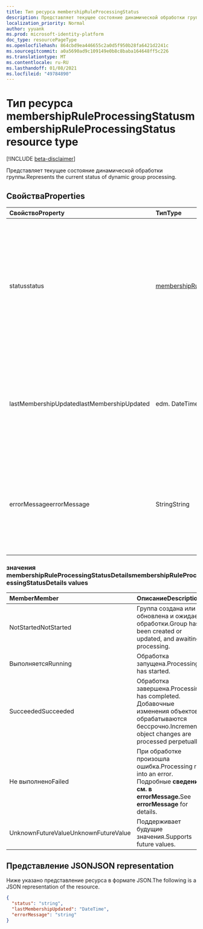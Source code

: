 ```yaml
---
title: Тип ресурса membershipRuleProcessingStatus
description: Представляет текущее состояние динамической обработки группы.
localization_priority: Normal
author: yyuank
ms.prod: microsoft-identity-platform
doc_type: resourcePageType
ms.openlocfilehash: 864cbd9ea446655c2a0d5f950b28fa6421d2241c
ms.sourcegitcommit: a0a5690ad9c109149e0b8c8baba164648ff5c226
ms.translationtype: MT
ms.contentlocale: ru-RU
ms.lasthandoff: 01/08/2021
ms.locfileid: "49784890"
---
```

# <a name="membershipruleprocessingstatus-resource-type"></a><span data-ttu-id="6bbb3-103">Тип ресурса membershipRuleProcessingStatus</span><span class="sxs-lookup"><span data-stu-id="6bbb3-103">membershipRuleProcessingStatus resource type</span></span>

[!INCLUDE [beta-disclaimer](../../includes/beta-disclaimer.md)]

<span data-ttu-id="6bbb3-104">Представляет текущее состояние динамической обработки группы.</span><span class="sxs-lookup"><span data-stu-id="6bbb3-104">Represents the current status of dynamic group processing.</span></span>

## <a name="properties"></a><span data-ttu-id="6bbb3-105">Свойства</span><span class="sxs-lookup"><span data-stu-id="6bbb3-105">Properties</span></span>

| <span data-ttu-id="6bbb3-106">Свойство</span><span class="sxs-lookup"><span data-stu-id="6bbb3-106">Property</span></span> | <span data-ttu-id="6bbb3-107">Тип</span><span class="sxs-lookup"><span data-stu-id="6bbb3-107">Type</span></span> | <span data-ttu-id="6bbb3-108">Описание</span><span class="sxs-lookup"><span data-stu-id="6bbb3-108">Description</span></span> |
|:-------- |:---- |:----------- |
| <span data-ttu-id="6bbb3-109">status</span><span class="sxs-lookup"><span data-stu-id="6bbb3-109">status</span></span> | [<span data-ttu-id="6bbb3-110">membershipRuleProcessingStatusDetails</span><span class="sxs-lookup"><span data-stu-id="6bbb3-110">membershipRuleProcessingStatusDetails</span></span>](#membershipruleprocessingstatusdetails-values) | <span data-ttu-id="6bbb3-111">Текущее состояние динамической обработки группы.</span><span class="sxs-lookup"><span data-stu-id="6bbb3-111">Current status of a dynamic group processing.</span></span> <span data-ttu-id="6bbb3-112">Возможные значения: `NotStarted` , , , , и `Running` `Succeeded` `Failed` `UnknownFutureValue` .</span><span class="sxs-lookup"><span data-stu-id="6bbb3-112">Possible values are: `NotStarted`, `Running`, `Succeeded`, `Failed`, and `UnknownFutureValue`.</span></span>  <br><br> <span data-ttu-id="6bbb3-113">Обязательный.</span><span class="sxs-lookup"><span data-stu-id="6bbb3-113">Required.</span></span> <span data-ttu-id="6bbb3-114">Только для чтения.</span><span class="sxs-lookup"><span data-stu-id="6bbb3-114">Read-only.</span></span>|
| <span data-ttu-id="6bbb3-115">lastMembershipUpdated</span><span class="sxs-lookup"><span data-stu-id="6bbb3-115">lastMembershipUpdated</span></span> | <span data-ttu-id="6bbb3-116">edm. DateTime</span><span class="sxs-lookup"><span data-stu-id="6bbb3-116">edm.DateTime</span></span> | <span data-ttu-id="6bbb3-117">Самая новая дата и время обновления членства в динамической группе.</span><span class="sxs-lookup"><span data-stu-id="6bbb3-117">Most recent date and time when membership of a dynamic group was updated.</span></span> <br><br> <span data-ttu-id="6bbb3-118">Необязательно.</span><span class="sxs-lookup"><span data-stu-id="6bbb3-118">Optional.</span></span> <span data-ttu-id="6bbb3-119">Только для чтения.</span><span class="sxs-lookup"><span data-stu-id="6bbb3-119">Read-only.</span></span>|
| <span data-ttu-id="6bbb3-120">errorMessage</span><span class="sxs-lookup"><span data-stu-id="6bbb3-120">errorMessage</span></span> | <span data-ttu-id="6bbb3-121">String</span><span class="sxs-lookup"><span data-stu-id="6bbb3-121">String</span></span> | <span data-ttu-id="6bbb3-122">Подробное сообщение об ошибке, если динамическая обработка группы столкнулась с ошибкой.</span><span class="sxs-lookup"><span data-stu-id="6bbb3-122">Detailed error message if dynamic group processing ran into an error.</span></span> <br><br> <span data-ttu-id="6bbb3-123">Необязательно.</span><span class="sxs-lookup"><span data-stu-id="6bbb3-123">Optional.</span></span> <span data-ttu-id="6bbb3-124">Только для чтения.</span><span class="sxs-lookup"><span data-stu-id="6bbb3-124">Read-only.</span></span>|

### <a name="membershipruleprocessingstatusdetails-values"></a><span data-ttu-id="6bbb3-125">значения membershipRuleProcessingStatusDetails</span><span class="sxs-lookup"><span data-stu-id="6bbb3-125">membershipRuleProcessingStatusDetails values</span></span>

| <span data-ttu-id="6bbb3-126">Member</span><span class="sxs-lookup"><span data-stu-id="6bbb3-126">Member</span></span> | <span data-ttu-id="6bbb3-127">Описание</span><span class="sxs-lookup"><span data-stu-id="6bbb3-127">Description</span></span> |
|:-------- |:----------- |
| <span data-ttu-id="6bbb3-128">NotStarted</span><span class="sxs-lookup"><span data-stu-id="6bbb3-128">NotStarted</span></span> | <span data-ttu-id="6bbb3-129">Группа создана или обновлена и ожидает обработки.</span><span class="sxs-lookup"><span data-stu-id="6bbb3-129">Group has been created or updated, and awaiting processing.</span></span>|
| <span data-ttu-id="6bbb3-130">Выполняется</span><span class="sxs-lookup"><span data-stu-id="6bbb3-130">Running</span></span> | <span data-ttu-id="6bbb3-131">Обработка запущена.</span><span class="sxs-lookup"><span data-stu-id="6bbb3-131">Processing has started.</span></span>|
| <span data-ttu-id="6bbb3-132">Succeeded</span><span class="sxs-lookup"><span data-stu-id="6bbb3-132">Succeeded</span></span> | <span data-ttu-id="6bbb3-133">Обработка завершена.</span><span class="sxs-lookup"><span data-stu-id="6bbb3-133">Processing has completed.</span></span> <span data-ttu-id="6bbb3-134">Добавочные изменения объектов обрабатываются бессрочно.</span><span class="sxs-lookup"><span data-stu-id="6bbb3-134">Incremental object changes are processed perpetually.</span></span> |
| <span data-ttu-id="6bbb3-135">Не выполнено</span><span class="sxs-lookup"><span data-stu-id="6bbb3-135">Failed</span></span> | <span data-ttu-id="6bbb3-136">При обработке произошла ошибка.</span><span class="sxs-lookup"><span data-stu-id="6bbb3-136">Processing ran into an error.</span></span> <span data-ttu-id="6bbb3-137">Подробные **сведения см. в errorMessage.**</span><span class="sxs-lookup"><span data-stu-id="6bbb3-137">See **errorMessage** for details.</span></span> |
| <span data-ttu-id="6bbb3-138">UnknownFutureValue</span><span class="sxs-lookup"><span data-stu-id="6bbb3-138">UnknownFutureValue</span></span> | <span data-ttu-id="6bbb3-139">Поддерживает будущие значения.</span><span class="sxs-lookup"><span data-stu-id="6bbb3-139">Supports future values.</span></span> |

## <a name="json-representation"></a><span data-ttu-id="6bbb3-140">Представление JSON</span><span class="sxs-lookup"><span data-stu-id="6bbb3-140">JSON representation</span></span>

<span data-ttu-id="6bbb3-141">Ниже указано представление ресурса в формате JSON.</span><span class="sxs-lookup"><span data-stu-id="6bbb3-141">The following is a JSON representation of the resource.</span></span>

<!-- {
  "blockType": "resource",
  "optionalProperties": [

  ],
  "@odata.type": "microsoft.graph.membershipRuleProcessingStatus",
  "baseType": null
}-->

```json
{
  "status": "string",
  "lastMembershipUpdated": "DateTime",
  "errorMessage": "string"
}
```
